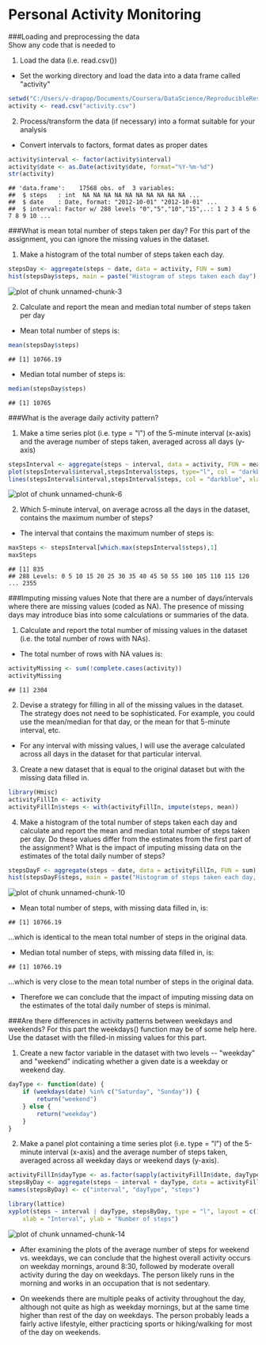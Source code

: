Personal Activity Monitoring
===================================

###Loading and preprocessing the data  
Show any code that is needed to  
1.  Load the data (i.e. read.csv())  

- Set the working directory and load the data into a data frame called "activity"

```r
setwd("C:/Users/v-drapop/Documents/Coursera/DataScience/ReproducibleResearch")
activity <- read.csv("activity.csv")
```


2.	Process/transform the data (if necessary) into a format suitable for your analysis  
- Convert intervals to factors, format dates as proper dates

```r
activity$interval <- factor(activity$interval)
activity$date <- as.Date(activity$date, format="%Y-%m-%d")
str(activity)
```

```
## 'data.frame':	17568 obs. of  3 variables:
##  $ steps   : int  NA NA NA NA NA NA NA NA NA NA ...
##  $ date    : Date, format: "2012-10-01" "2012-10-01" ...
##  $ interval: Factor w/ 288 levels "0","5","10","15",..: 1 2 3 4 5 6 7 8 9 10 ...
```


###What is mean total number of steps taken per day?
For this part of the assignment, you can ignore the missing values in the dataset.

1.  Make a histogram of the total number of steps taken each day.  



```r
stepsDay <- aggregate(steps ~ date, data = activity, FUN = sum)
hist(stepsDay$steps, main = paste("Histogram of steps taken each day"), col="darkblue", xlab="Number of steps per day")
```

![plot of chunk unnamed-chunk-3](figure/unnamed-chunk-3-1.png) 

2.	Calculate and report the mean and median total number of steps taken per day  
- Mean total number of steps is:


```r
mean(stepsDay$steps)
```

```
## [1] 10766.19
```

- Median total number of steps is:


```r
median(stepsDay$steps)
```

```
## [1] 10765
```

###What is the average daily activity pattern?
1. Make a time series plot (i.e. type = "l") of the 5-minute interval (x-axis) and the average number of steps taken, averaged across all days (y-axis)


```r
stepsInterval <- aggregate(steps ~ interval, data = activity, FUN = mean, na.rm = TRUE)
plot(stepsInterval$interval,stepsInterval$steps, type="l", col = "darkblue", xlab="Daily interval", ylab="Number of steps per interval",main="Average daily activity pattern")
lines(stepsInterval$interval,stepsInterval$steps, col = "darkblue", xlab="Daily interval", ylab="Number of steps per interval",main="Average daily activity pattern")
```

![plot of chunk unnamed-chunk-6](figure/unnamed-chunk-6-1.png) 


2. Which 5-minute interval, on average across all the days in the dataset, contains the maximum number of steps?  
- The interval that contains the maximum number of steps is:


```r
maxSteps <- stepsInterval[which.max(stepsInterval$steps),1]
maxSteps
```

```
## [1] 835
## 288 Levels: 0 5 10 15 20 25 30 35 40 45 50 55 100 105 110 115 120 ... 2355
```

###Imputing missing values
Note that there are a number of days/intervals where there are missing values (coded as NA). The presence of missing days may introduce bias into some calculations or summaries of the data.  

1. Calculate and report the total number of missing values in the dataset (i.e. the total number of rows with NAs).  

- The total number of rows with NA values is:


```r
activityMissing <- sum(!complete.cases(activity))
activityMissing
```

```
## [1] 2304
```

2. Devise a strategy for filling in all of the missing values in the dataset. The strategy does not need to be sophisticated. For example, you could use the mean/median for that day, or the mean for that 5-minute interval, etc.  
- For any interval with missing values, I will use the average calculated across all days in the dataset for that particular interval.


3. Create a new dataset that is equal to the original dataset but with the missing data filled in.  


```r
library(Hmisc)
activityFillIn <- activity
activityFillIn$steps <- with(activityFillIn, impute(steps, mean))
```


4. Make a histogram of the total number of steps taken each day and calculate and report the mean and median total number of steps taken per day. Do these values differ from the estimates from the first part of the assignment? What is the impact of imputing missing data on the estimates of the total daily number of steps?  


```r
stepsDayF <- aggregate(steps ~ date, data = activityFillIn, FUN = sum)
hist(stepsDayF$steps, main = paste("Histogram of steps taken each day, filled in missing data"), col="darkblue", xlab="Number of steps per day")
```

![plot of chunk unnamed-chunk-10](figure/unnamed-chunk-10-1.png) 

- Mean total number of steps, with missing data filled in, is:


```
## [1] 10766.19
```
...which is identical to the mean total number of steps in the original data.  

- Median total number of steps, with missing data filled in, is:


```
## [1] 10766.19
```
...which is very close to the mean total number of steps in the original data.  

- Therefore we can conclude that the impact of imputing missing data on the estimates of the total daily number of steps is minimal.  


###Are there differences in activity patterns between weekdays and weekends?
For this part the weekdays() function may be of some help here. Use the dataset with the filled-in missing values for this part.  
1. Create a new factor variable in the dataset with two levels -- "weekday" and "weekend" indicating whether a given date is a weekday or weekend day.


```r
dayType <- function(date) {
    if (weekdays(date) %in% c("Saturday", "Sunday")) {
        return("weekend")
    } else {
        return("weekday")
    }
}
```


2. Make a panel plot containing a time series plot (i.e. type = "l") of the 5-minute interval (x-axis) and the average number of steps taken, averaged across all weekday days or weekend days (y-axis).


```r
activityFillIn$dayType <- as.factor(sapply(activityFillIn$date, dayType))
stepsByDay <- aggregate(steps ~ interval + dayType, data = activityFillIn, mean)
names(stepsByDay) <- c("interval", "dayType", "steps")

library(lattice)
xyplot(steps ~ interval | dayType, stepsByDay, type = "l", layout = c(1, 2), 
    xlab = "Interval", ylab = "Number of steps")
```

![plot of chunk unnamed-chunk-14](figure/unnamed-chunk-14-1.png) 

- After examining the plots of the average number of steps for weekend vs. weekdays, we can conclude that the highest overall activity occurs on weekday mornings, around 8:30, followed by moderate overall activity during the day on weekdays. The person likely runs in the morning and works in an occupation that is not sedentary.

- On weekends there are multiple peaks of activity throughout the day, although not quite as high as weekday mornings, but at the same time higher than rest of the day on weekdays. The person probably leads a fairly active lifestyle, either practicing sports or hiking/walking for most of the day on weekends.
